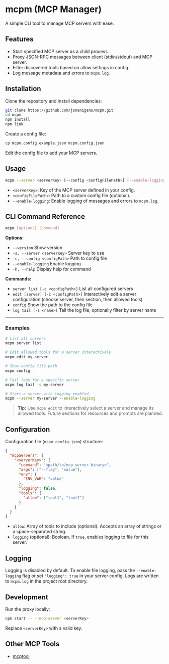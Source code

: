 # mcpm (MCP Manager)

A simple CLI tool to manage MCP servers with ease.

## Features

- Start specified MCP server as a child process.
- Proxy JSON-RPC messages between client (stdin/stdout) and MCP server.
- Filter discovered tools based on allow settings in config.
- Log message metadata and errors to `mcpm.log`.

## Installation

Clone the repository and install dependencies:

```bash
git clone https://github.com/jsnanigans/mcpm.git
cd mcpm
npm install
npm link
```

Create a config file:

```bash
cp mcpm.config.example.json mcpm.config.json
```

Edit the config file to add your MCP servers.

## Usage

```bash
mcpm --server <serverKey> [--config <configFilePath>] [--enable-logging]
```

- `<serverKey>`: Key of the MCP server defined in your config.
- `<configFilePath>`: Path to a custom config file (optional).
- `--enable-logging`: Enable logging of messages and errors to `mcpm.log`.

## CLI Command Reference

```sh
mcpm [options] [command]
```

**Options:**
- `--version`                      Show version
- `-s, --server <serverKey>`       Server key to use
- `-c, --config <configPath>`      Path to config file
- `--enable-logging`               Enable logging
- `-h, --help`                     Display help for command

**Commands:**
- `server list [-c <configPath>]`  List all configured servers
- `edit [server] [-c <configPath>]`  Interactively edit a server configuration (choose server, then section, then allowed tools)
- `config`                         Show the path to the config file
- `log tail [-s <name>]`           Tail the log file, optionally filter by server name

---

### Examples

```sh
# List all servers
mcpm server list

# Edit allowed tools for a server interactively
mcpm edit my-server

# Show config file path
mcpm config

# Tail logs for a specific server
mcpm log tail -s my-server

# Start a server with logging enabled
mcpm --server my-server --enable-logging
```

> **Tip:** Use `mcpm edit` to interactively select a server and manage its allowed tools. Future sections for resources and prompts are planned.

## Configuration

Configuration file (`mcpm.config.json`) structure:

```json
{
  "mcpServers": {
    "<serverKey>": {
      "command": "<path/to/mcp-server-binary>",
      "args": ["--flag", "value"],
      "env": {
        "ENV_VAR": "value"
      },
      "logging": false,
      "tools": {
        "allow": ["tool1", "tool2"]
      }
    }
  }
}
```

- `allow`: Array of tools to include (optional). Accepts an array of strings or a space-separated string.
- `logging` (optional): Boolean. If `true`, enables logging to file for this server.

## Logging

Logging is disabled by default. To enable file logging, pass the `--enable-logging` flag or set `"logging": true` in your server config.
Logs are written to `mcpm.log` in the project root directory.

## Development

Run the proxy locally:

```bash
npm start -- --mcp-server <serverKey>
```

Replace `<serverKey>` with a valid key.


## Other MCP Tools

- [mcptool](https://github.com/f/mcptools)
